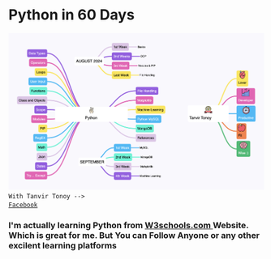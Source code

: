 # Python in 60 Days
<img src="./images/Python.jpeg">
<code>With Tanvir Tonoy -->
<a href="https://www.facebook.com/profile.php?id=100078077092259">Facebook</a>
</code>

### I'm actually learning Python from <a href="https://www.w3schools.com">W3schools.com </a> Website. Which is great for me. But You can Follow Anyone or any other excilent learning platforms ###
<br>